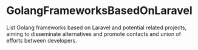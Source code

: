 # GolangFrameworksBasedOnLaravel
List Golang frameworks based on Laravel and potential related projects, aiming to disseminate alternatives and promote contacts and union of efforts between developers.
